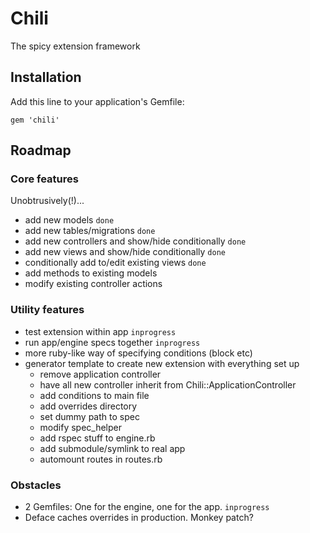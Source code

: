# Chili

The spicy extension framework

## Installation

Add this line to your application's Gemfile:

    gem 'chili'

## Roadmap

### Core features

Unobtrusively(!)...

- add new models `done`
- add new tables/migrations `done`
- add new controllers and show/hide conditionally `done`
- add new views and show/hide conditionally `done`
- conditionally add to/edit existing views `done`
- add methods to existing models
- modify existing controller actions

### Utility features

- test extension within app `inprogress`
- run app/engine specs together `inprogress`
- more ruby-like way of specifying conditions (block etc)
- generator template to create new extension with everything set up
    - remove application controller
    - have all new controller inherit from Chili::ApplicationController
    - add conditions to main file
    - add overrides directory
    - set dummy path to spec
    - modify spec_helper
    - add rspec stuff to engine.rb
    - add submodule/symlink to real app
    - automount routes in routes.rb

### Obstacles

- 2 Gemfiles: One for the engine, one for the app. `inprogress`
- Deface caches overrides in production. Monkey patch?